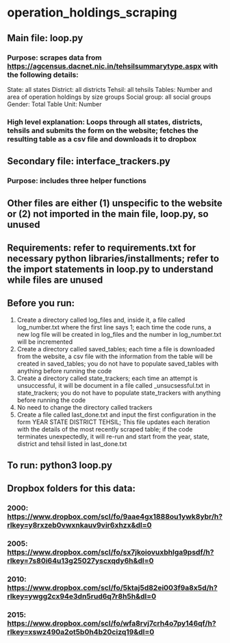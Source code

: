 # operation_holdings_scraping

## Main file: loop.py 

### Purpose: scrapes data from https://agcensus.dacnet.nic.in/tehsilsummarytype.aspx with the following details: 

State: all states
District: all districts
Tehsil: all tehsils
Tables: Number and area of operation holdings by size groups
Social group: all social groups 
Gender:  Total
Table Unit: Number

### High level explanation: Loops through all states, districts, tehsils and submits the form on the website; fetches the resulting table as a csv file and downloads it to dropbox 

## Secondary file: interface_trackers.py 

### Purpose: includes three helper functions 

## Other files are either (1) unspecific to the website or (2) not imported in the main file, loop.py, so unused

## Requirements: refer to requirements.txt for necessary python libraries/installments; refer to the import statements in loop.py to understand while files are unused 

## Before you run: 
1. Create a directory called log_files and, inside it, a file called log_number.txt where the first line says 1; each time the code runs, a new log file will be created in log_files and the number in log_number.txt will be incremented
2. Create a directory called saved_tables; each time a file is downloaded from the website, a csv file with the information from the table will be created in saved_tables; you do not have to populate saved_tables with anything before running the code
3. Create a directory called state_trackers; each time an attempt is unsuccessful, it will be document in a file called <STATE>_unsucsessful.txt in state_trackers; you do not have to populate state_trackers with anything before running the code
4. No need to change the directory called trackers
5. Create a file called last_done.txt and input the first configuration in the form
YEAR
STATE
DISTRICT
TEHSIL; 
This file updates each iteration with the details of the most recently scraped table; if the code terminates unexpectedly, it will re-run and start from the year, state, district and tehsil listed in last_done.txt 

## To run: python3 loop.py 

## Dropbox folders for this data: 

### 2000: https://www.dropbox.com/scl/fo/9aae4gx1888ou1ywk8ybr/h?rlkey=y8rxzeb0vwxnkauv9vir6xhzx&dl=0

### 2005: https://www.dropbox.com/scl/fo/sx7jkoiovuxbhlga9psdf/h?rlkey=7s80i64u13g25027yscxqdy6h&dl=0

### 2010: https://www.dropbox.com/scl/fo/5ktaj5d82ei003f9a8x5d/h?rlkey=ywgg2cx94e3dn5rud6q7r8h5h&dl=0

### 2015: https://www.dropbox.com/scl/fo/wfa8rvj7crh4o7py146qf/h?rlkey=xswz490a2ot5b0h4b20cizq19&dl=0
